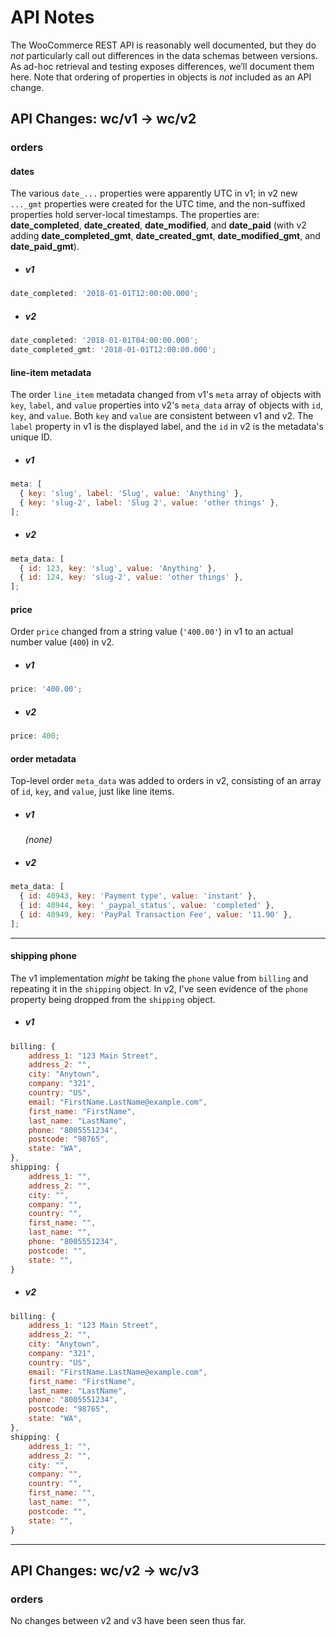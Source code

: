 # API Notes

The WooCommerce REST API is reasonably well documented, but they do _not_ particularly call out differences in the data schemas between versions. As ad-hoc retrieval and testing exposes differences, we’ll document them here. Note that ordering of properties in objects is _not_ included as an API change.

## API Changes: wc/v1 → wc/v2

### orders

#### dates

The various `date_...` properties were apparently UTC in v1; in v2 new `..._gmt` properties were created for the UTC time, and the non-suffixed properties hold server-local timestamps. The properties are: **date_completed**, **date_created**, **date_modified**, and **date_paid** (with v2 adding **date_completed_gmt**, **date_created_gmt**, **date_modified_gmt**, and **date_paid_gmt**).

- ##### v1

```javascript
date_completed: '2018-01-01T12:00:00.000';
```

- ##### v2

```javascript
date_completed: '2018-01-01T04:00:00.000';
date_completed_gmt: '2018-01-01T12:00:00.000';
```

#### line-item metadata

The order `line_item` metadata changed from v1's `meta` array of objects with `key`, `label`, and `value` properties into v2's `meta_data` array of objects with `id`, `key`, and `value`. Both `key` and `value` are consistent between v1 and v2. The `label` property in v1 is the displayed label, and the `id` in v2 is the metadata's unique ID.

- ##### v1

```javascript
meta: [
  { key: 'slug', label: 'Slug', value: 'Anything' },
  { key: 'slug-2', label: 'Slug 2', value: 'other things' },
];
```

- ##### v2

```javascript
meta_data: [
  { id: 123, key: 'slug', value: 'Anything' },
  { id: 124, key: 'slug-2', value: 'other things' },
];
```

#### price

Order `price` changed from a string value (`'400.00'`) in v1 to an actual number value (`400`) in v2.

- ##### v1

```javascript
price: '400.00';
```

- ##### v2

```javascript
price: 400;
```

#### order metadata

Top-level order `meta_data` was added to orders in v2, consisting of an array of `id`, `key`, and `value`, just like line items.

- ##### v1

  _(none)_

- ##### v2

```javascript
meta_data: [
  { id: 40943, key: 'Payment type', value: 'instant' },
  { id: 40944, key: '_paypal_status', value: 'completed' },
  { id: 40949, key: 'PayPal Transaction Fee', value: '11.90' },
];
```

---

#### shipping phone

The v1 implementation _might_ be taking the `phone` value from `billing` and repeating it in the `shipping` object. In v2, I've seen evidence of the `phone` property being dropped from the `shipping` object.

- ##### v1

```javascript
billing: {
    address_1: "123 Main Street",
    address_2: "",
    city: "Anytown",
    company: "321",
    country: "US",
    email: "FirstName.LastName@example.com",
    first_name: "FirstName",
    last_name: "LastName",
    phone: "8005551234",
    postcode: "98765",
    state: "WA",
},
shipping: {
    address_1: "",
    address_2: "",
    city: "",
    company: "",
    country: "",
    first_name: "",
    last_name: "",
    phone: "8005551234",
    postcode: "",
    state: "",
}
```

- ##### v2

```javascript
billing: {
    address_1: "123 Main Street",
    address_2: "",
    city: "Anytown",
    company: "321",
    country: "US",
    email: "FirstName.LastName@example.com",
    first_name: "FirstName",
    last_name: "LastName",
    phone: "8005551234",
    postcode: "98765",
    state: "WA",
},
shipping: {
    address_1: "",
    address_2: "",
    city: "",
    company: "",
    country: "",
    first_name: "",
    last_name: "",
    postcode: "",
    state: "",
}
```

---

## API Changes: wc/v2 → wc/v3

### orders

No changes between v2 and v3 have been seen thus far.
